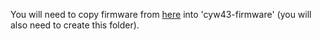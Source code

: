 You will need to copy firmware from [here](https://github.com/embassy-rs/embassy/tree/main/cyw43-firmware) into 'cyw43-firmware' (you will also need to create this folder).